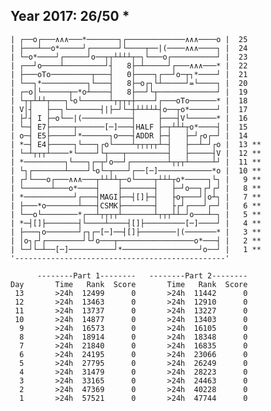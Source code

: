 Year 2017: 26/50 *
------------------------------------------------------------
    | ┌──o┌───∧∧∧───*───────┐┌─────────────∧∧∧────o |  25 
    | ├───┴──o*─────┘┌──────┘└────┬──|(────∧∧∧────┐ |  24 
    | └─o*────┘┌─────┘o──┬┬┴┴┴┴┬─┐└───o┌──────────┘ |  23 
    | ┌──┘o────┴─────────┘┤   8├─┴─────┘┌───∧∧∧───* |  22 
    | ├───oTo─────────┬───┤   0├────┐┌──┘o─┬┐*────┘ |  21 
    | └──┐*──────────┐└───┤   8├─o┌┐└┴─────┘=└────┐ |  20 
    | ┌─o│└──────┬─*o┴────┤   8├──┘└┬─────────────┘ |  19 
    | └┬┬┴┴┴┬───┐└o└──────┴┬┬┬┬┼────┘┌───oTo──────* |  18 
    | V│┤   ├──┐└───────┤|├─┘└─┼┴┴┴┴┴┤o──┬o*──────┘ |  17 
    | ├┘┤ I ├─o└──|(───────────┤     ├───┤V└──────* |  16 
    | └─┤ E7├─────┬──────[─]───┤HALF ├─┬┴┴┴┬o*────┤ |  15 
    | o─┤ E5├─────┘*──────┐o───┤ADDR ├─┤   ├─┘┌o┌─┘ |  14 
    | *─┤ E4├─────┐└───┐┌o└────┴┬┬┬┬┬┴─┤   ├──┴─┘┌o |  13 **
    | └─┴┬┬┬┴────*└────┘└┬───┬─────────┤   ├─────┤V |  12 **
    | *─────────┐└───┐┌─┬┘o──┘┌────────┴┬┬┬┴─────┴┘ |  11 **
    | └┐┌───────┴────┘└o└─┬───┘┌──[─]────────────*o |  10 **
    | ┌┘└───o┌───∧∧∧───┬┴┴┴┴┬─o└────┬┴┴┴┬o*─────┐└┐ |   9 **
    | └──────┴───o*────┤    ├───────┤   ├─┘o──┐┌┘┌┘ |   8 **
    | *───────────┘┌───┤MAGI├──┤[]├─┤   ├o┬───┘│o┴┐ |   7 **
    | ├───*o───────┴───┤CSMK├───────┤   ├┌┘┌───┘┌─┘ |   6 **
    | └──o└────────*┌──┴┬┬┬┬┴───────┴┬┬┬┴┴─┘o───┴─┐ |   5 **
    | *─┤[]├───────┤└────┴────┤[]├─────────[─]────┘ |   4 **
    | ├───┐o───────┘┌┐┌─[─]──┤[]├────────|(───────* |   3 **
    | │o┐┌┘┌────────┘└┘o───┬─────────────────o*───┤ |   2 **
    | └─┘└─┴──[─]──────────┘*─────────────────┘o──┘ |   1 **
    '-----------------------------------------------'       

          --------Part 1--------   --------Part 2--------
    Day       Time   Rank  Score       Time   Rank  Score
     13       >24h  12499      0       >24h  11442      0
     12       >24h  13463      0       >24h  12910      0
     11       >24h  13737      0       >24h  13227      0
     10       >24h  14877      0       >24h  13403      0
      9       >24h  16573      0       >24h  16105      0
      8       >24h  18914      0       >24h  18348      0
      7       >24h  21840      0       >24h  16835      0
      6       >24h  24195      0       >24h  23066      0
      5       >24h  27795      0       >24h  26249      0
      4       >24h  31479      0       >24h  28223      0
      3       >24h  33165      0       >24h  24463      0
      2       >24h  47369      0       >24h  40228      0
      1       >24h  57521      0       >24h  47744      0
